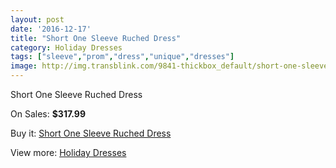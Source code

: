 ```yaml
---
layout: post
date: '2016-12-17'
title: "Short One Sleeve Ruched Dress"
category: Holiday Dresses
tags: ["sleeve","prom","dress","unique","dresses"]
image: http://img.transblink.com/9841-thickbox_default/short-one-sleeve-ruched-dress.jpg
---
```

Short One Sleeve Ruched Dress

On Sales: **$317.99**
<a href="https://www.transblink.com/en/holiday-dresses/3193-short-one-sleeve-ruched-dress.html"><amp-img layout="responsive" width="600" height="600" src="//img.transblink.com/9841-thickbox_default/short-one-sleeve-ruched-dress.jpg" alt="Short One Sleeve Ruched Dress 0" /></a>
<a href="https://www.transblink.com/en/holiday-dresses/3193-short-one-sleeve-ruched-dress.html"><amp-img layout="responsive" width="600" height="600" src="//img.transblink.com/9844-thickbox_default/short-one-sleeve-ruched-dress.jpg" alt="Short One Sleeve Ruched Dress 1" /></a>
<a href="https://www.transblink.com/en/holiday-dresses/3193-short-one-sleeve-ruched-dress.html"><amp-img layout="responsive" width="600" height="600" src="//img.transblink.com/9843-thickbox_default/short-one-sleeve-ruched-dress.jpg" alt="Short One Sleeve Ruched Dress 2" /></a>
<a href="https://www.transblink.com/en/holiday-dresses/3193-short-one-sleeve-ruched-dress.html"><amp-img layout="responsive" width="600" height="600" src="//img.transblink.com/9842-thickbox_default/short-one-sleeve-ruched-dress.jpg" alt="Short One Sleeve Ruched Dress 3" /></a>

Buy it: [Short One Sleeve Ruched Dress](https://www.transblink.com/en/holiday-dresses/3193-short-one-sleeve-ruched-dress.html "Short One Sleeve Ruched Dress")

View more: [Holiday Dresses](https://www.transblink.com/en/8-holiday-dresses "Holiday Dresses")